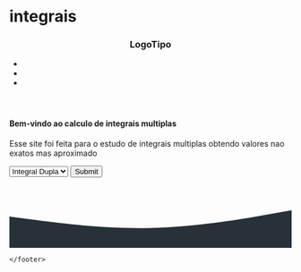 # integrais
<!DOCTYPE html>
<html>
<head>
	<title>Laboratorius5</title>
	 <meta charset = "UTF-8">
	 <meta name="description" content="Free Web tutorials">
  	<meta name="keywords" content="Integrais multiplas, integrais duplas, integrais triplas">
  	<meta name="author" content="Afonso Nkidisala">
  	<meta name="viewport" content="width=device-width, initial-scale=1.0">
	 <link rel="stylesheet" type="text/css" href="https://stackpath.bootstrapcdn.com/font-awesome/4.7.0/css/font-awesome.min.css">
	<link rel="stylesheet" type="text/css" href="css/style.css">
</head>
<body>
	<header>
		<nav class="center">
			<nav class="logo">
				<h1>LogoTipo</h1>
			</nav>
			<nav class="menu-desktop">
				<ul>
					<li>
						<a href="https://www.facebook.com/afonso.nguindo">
							<i class="fa fa-facebook"></i>
						</a>
					</li>
					<li>
						<a href="https://www.instagram.com/desenvolvedor_angolano/">
							<i class="fa fa-instagram"></i>
						</a>
					</li>
					<li>
						<a href="https://vk.com/alegend225rio">
							<i class="fa fa-vk"></i>
						</a>
					</li>
				</ul>
			</nav>
		</nav>
		<nav class="clear"></nav>
	</header>
	<section>
		<nav class="anuncio">
			<nav class="center">
				<h1>Bem-vindo ao calculo de integrais multiplas</h1>
				<p>Esse site foi feita para o estudo de integrais multiplas obtendo valores nao exatos mas aproximado</p>
			</nav>
		</nav>
			<nav class="form">
				<form action="Process.php" method="POST">
					<select name="integrais">
						<option value="IntegralDupla">Integral Dupla</option>
						<option value="IntegralTripla">Integral Tripla</option>
					</select>
					<input type="submit" name="Calcular">
					<nav class="clear"></nav>
				</form>
			</nav>
		<nav class="clear"></nav>
	</section>
	<footer>
		<svg class="efeito" xmlns="http://www.w3.org/2000/svg" viewBox="0 0 1440 320"><path fill="#263238" fill-opacity="1" d="M0,160L120,176C240,192,480,224,720,218.7C960,213,1200,171,1320,149.3L1440,128L1440,320L1320,320C1200,320,960,320,720,320C480,320,240,320,120,320L0,320Z"></path>
		</svg>
	
	</footer>
</body>
</html>
